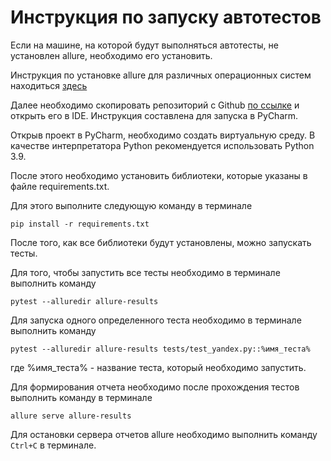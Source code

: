# Инструкция по запуску автотестов

Если на машине, на которой будут выполняться автотесты, не установлен allure, необходимо его установить.

Инструкция по установке allure для различных операционных систем находиться [здесь](https://docs.qameta.io/allure/#_installing_a_commandline)

Далее необходимо скопировать репозиторий с Github [по ссылке](https://github.com/CossX/tensorTzZamotaev) и открыть его в IDE. Инструкция составлена для запуска в PyCharm.

Открыв проект в PyCharm, необходимо создать виртуальную среду. В качестве интерпретатора Python рекомендуется использовать Python 3.9.

После этого необходимо установить библиотеки, которые указаны в файле requirements.txt.

Для этого выполните следующую команду в терминале

   ```
   pip install -r requirements.txt
   ```
После того, как все библиотеки будут установлены, можно запускать тесты.

Для того, чтобы запустить все тесты необходимо в терминале выполнить команду

   ```
   pytest --alluredir allure-results
   ```
Для запуска одного определенного теста необходимо в терминале выполнить команду
   ```
   pytest --alluredir allure-results tests/test_yandex.py::%имя_теста%
   ```
где %имя_теста% - название теста, который необходимо запустить.

Для формирования отчета необходимо после прохождения тестов выполнить команду в терминале
   ```
   allure serve allure-results
   ```
Для остановки сервера отчетов allure необходимо выполнить команду `Ctrl+С` в терминале.